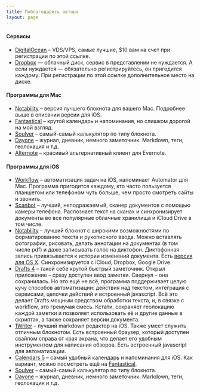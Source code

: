 ```yaml
---
title: Поблагодарить автора
layout: page
---
```


#### Сервисы

- [DigitalOcean](https://www.digitalocean.com/?refcode=15457b2e8530) – VDS/VPS, самые лучшие, $10 вам на счет при регистрации по этой ссылке.
- [Dropbox](https://db.tt/RBkbth7p) — облачный диск, сервис в представлении не нуждается. А если нуждается — обязательно регистрируйтесь, он пригодится каждому. При регистрации по этой ссылке дополнительное место на диске.

#### Программы для Mac

- [Notability][notability_mac] – версия лучшего блокнота для вашего Mac. Подробнее выше в описании версии для iOS.
- [Fantastical][fantastical_mac] – крутой календарь и напоминания, но слишком дорогой на мой взгляд.
- [Soulver][soulver_mac] – самый-самый калькулятор по типу блокнота.
- [Dayone][dayone_mac] – журнал, дневник, немного заметочник. Markdown, теги, геолокация и т.д.
- [Alternote](https://itunes.apple.com/app/id974971992?ls=1&mt=12&at=10lbPv) – красивый альтернативный клиент для Evernote.

#### Программы для iOS

- [Workflow][workflow] – автоматизация задач на iOS, напоминает Automator для Mac. Программа пригодится каждому, кто часто пользуется планшетом или телефоном чуть больше, чем просто смотреть сайты и звонить.
- [Scanbot][scanbot] – лучший, неподражаемый, сканер документов с помощью камеры телефона. Распознает текст на сканах и синхронизирует документы во все популярные облачные хранилища и iCloud Drive в том числе.
- [Notability][notability_ios] – лучший блокнот с широкими возможностями по форматированию текста и рукописного ввода. Можно вставлять фотографии, рисовать, делать аннотации на документах (в том числе pdf) и даже записывать голос на диктофон. Диктофонная запись привязывается к истории изменений документа. Есть [версия для OS X][notability_mac]. Синхронизируется с iCloud, Dropbox, Google Drive.
- [Drafts 4][drafts] – такой себе крутой быстрый заметочник. Открыл приложение – сразу доступен ввод заметки. Свернул – она сохранилась. Но это ещё не всё, программа поддерживает целую кучу способов автоматизации: действия над текстом, интеграция с сервисами, цепочки действий и встроенный javascript. Всё это делает Drafts мощным средством обработки текста, и, в связке с workflow, это гремучая смесь. Кстати, сохраняет геолокацию каждой заметки и позволяет использовать её и другие данные в скриптах, а также сохраняет версии документа.
- [1Writer][1writer] – лучший markdown редактор на iOS. Также умеет служить отличным блокнотом. Есть встроенный браузер, который доступен свайпом справа от края экрана, что делает его удобным инструментом для написания обзоров. Есть встроенный javascript для автоматизации.
- [Calendars 5][calendars] – самый удобный календарь и напоминания для iOS. Как вариант, можно посмотреть ещё на [Fantastical][fantastical_iphone].
- [Soulver][soulver_ios] – самый-самый калькулятор по типу блокнота.
- [Dayone][dayone_ios] – журнал, дневник, немного заметочник. Markdown, теги, геолокация и т.д.

[notability_mac]: https://itunes.apple.com/us/app/notability/id736189492?at=10lbPv "Notability"
[notability_ios]: https://itunes.apple.com/us/app/notability-handwriting-note/id360593530?at=10lbPv "Notability"
[scanbot]: https://itunes.apple.com/app/id834854351?at=10lbPv "Scanbot"
[1writer]: https://itunes.apple.com/us/app/1writer/id680469088?ls=1&mt=8 "1Writer&at=10lbPv"
[workflow]: https://itunes.apple.com/app/workflow-powerful-automation/id915249334?at=10lbPv "Workflow"
[drafts]: https://itunes.apple.com/ru/app/drafts-4-quickly-capture-notes/id905337691?mt=8&at=10lbPv "Drafts"
[fantastical_mac]: https://itunes.apple.com/ru/app/id975937182?mt=12&at=10lbPv "Fantastical"
[calendars]: https://itunes.apple.com/app/calendars-5/id697927927?at=10lbPv "Calendars 5 by Readdle"
[fantastical_iphone]: https://itunes.apple.com/ru/app/id718043190?mt=8&at=10lbPv "Fantastical"
[fantastical_ipad]: https://itunes.apple.com/ru/app/id830708155?mt=8&at=10lbPv "Fantastical"
[soulver_mac]: https://itunes.apple.com/us/app/soulver/id413965349?mt=12&at=10lbPv "Soulver"
[soulver_ios]: https://itunes.apple.com/us/app/soulver-notepad-calculator/id348142037?mt=8&ls=1&at=10lbPv "Soulver"
[dayone_mac]: https://itunes.apple.com/us/app/day-one/id422304217?mt=12&at=10lbPv "Dayone"
[dayone_ios]: https://itunes.apple.com/us/app/day-one-journal-diary/id421706526?at=10lbPv "Dayone"